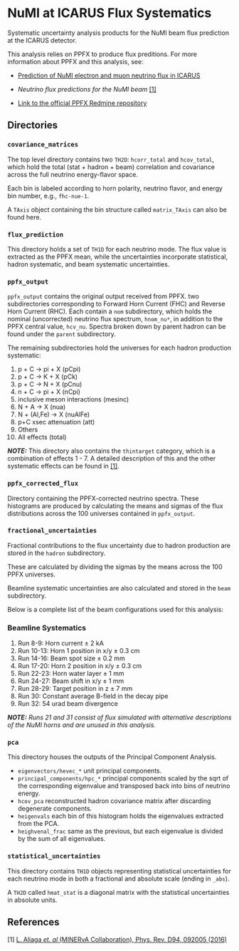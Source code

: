 # NuMI at ICARUS Flux Systematics

Systematic uncertainty analysis products for the NuMI beam flux prediction at the ICARUS detector.

This analysis relies on PPFX to produce flux preditions. For more information about PPFX and this analysis, see: 
- [Prediction of NuMI electron and muon neutrino flux in ICARUS](https://sbn-docdb.fnal.gov/cgi-bin/sso/ShowDocument?docid=27384)

- *Neutrino flux predictions for the NuMI beam* [[1]](#references)

- [Link to the official PPFX Redmine repository](https://cdcvs.fnal.gov/redmine/projects/ppfx)

## Directories
### `covariance_matrices`

The top level directory contains two `TH2D`: `hcorr_total` and `hcov_total`, which hold the total (stat + hadron + beam) correlation and covariance across the full neutrino energy-flavor space. 

Each bin is labeled according to horn polarity, neutrino flavor, and energy bin number, e.g., `fhc-nue-1`.

A `TAxis` object containing the bin structure called `matrix_TAxis` can also be found here.

### `flux_prediction`

This directory holds a set of `TH1D` for each neutrino mode. The flux value is extracted as the PPFX mean, while the uncertainties incorporate
statistical, hadron systematic, and beam systematic uncertainties.

### `ppfx_output`

`ppfx_output` contains the original output received from PPFX. two subdirectories corresponding to Forward Horn Current (FHC) and Reverse Horn Current (RHC).
Each contain a `nom` subdirectory, which holds the nominal (uncorrected) neutrino flux spectrum, `hnom_nu*`, in addition to the
PPFX central value, `hcv_nu`. Spectra broken down by parent hadron can be found under the `parent` subdirectory.

The remaining subdirectories hold the universes for each hadron production systematic:

1. p + C -> pi + X (pCpi)
2. p + C -> K + X (pCk)
3. p + C -> N + X (pCnu)
4. n + C -> pi + X (nCpi)
5. inclusive meson interactions (mesinc)
6. N + A -> X (nua)
7. N + (Al,Fe) -> X (nuAlFe)
8. p+C xsec attenuation (att)
9. Others
10. All effects (total)

***NOTE:*** This directory also contains the `thintarget` category, which is a combination of effects 1 - 7. A detailed description of this and the other systematic effects can be found in [[1]](#references).

### `ppfx_corrected_flux`

Directory containing the PPFX-corrected neutrino spectra. These histograms are produced by calculating the means and sigmas
of the flux distributions across the 100 universes contained in `ppfx_output`.

### `fractional_uncertainties`

Fractional contributions to the flux uncertainty due to hadron production are stored in the `hadron` subdirectory.

These are calculated by dividing the sigmas by the means across the 100 PPFX universes.

Beamline systematic uncertainties are also calculated and stored in the `beam` subdirectory.

Below is a complete list of the beam configurations used for this analysis:

### Beamline Systematics

1. Run 8-9: Horn current ± 2 kA
2. Run 10-13: Horn 1 position in x/y ± 0.3 cm
3. Run 14-16: Beam spot size ± 0.2 mm
4. Run 17-20: Horn 2 position in x/y ± 0.3 cm
5. Run 22-23: Horn water layer ± 1 mm
6. Run 24-27: Beam shift in x/y ± 1 mm
7. Run 28-29: Target position in z ± 7 mm
8. Run 30: Constant average B-field in the decay pipe
9. Run 32: 54 urad beam divergence

***NOTE:*** *Runs 21 and 31 consist of flux simulated with alternative descriptions of the NuMI horns and are unused in this analysis.*

### `pca`

This directory houses the outputs of the Principal Component Analysis. 

- `eigenvectors/hevec_*` unit principal components.
- `principal_components/hpc_*` principal components scaled by the sqrt of the corresponding eigenvalue and transposed back into bins of neutrino energy.
- `hcov_pca` reconstructed hadron covariance matrix after discarding degenerate components.
- `heigenvals` each bin of this histogram holds the eigenvalues extracted from the PCA.
- `heighvenal_frac` same as the previous, but each eigenvalue is divided by the sum of all eigenvalues.

### `statistical_uncertainties`

This directory contains `TH1D` objects representing statistical uncertainties for each neutrino mode in both a fractional and absolute scale (ending in `_abs`).

A `TH2D` called `hmat_stat` is a diagonal matrix with the statistical uncertainties in absolute units.

## References

[1] [L. Aliaga *et. al* (MINERvA Collaboration), Phys. Rev. D94, 092005 (2016)](https://doi.org/10.1103/PhysRevD.94.092005)
